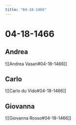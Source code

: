 ```yaml
---
title: "04-18-1466"
---
```


# 04-18-1466

## Andrea
![[Andrea Vasari#04-18-1466]]

## Carlo
![[Carlo du Vido#04-18-1466]]


## Giovanna
![[Giovanna Rosso#04-18-1466]]
